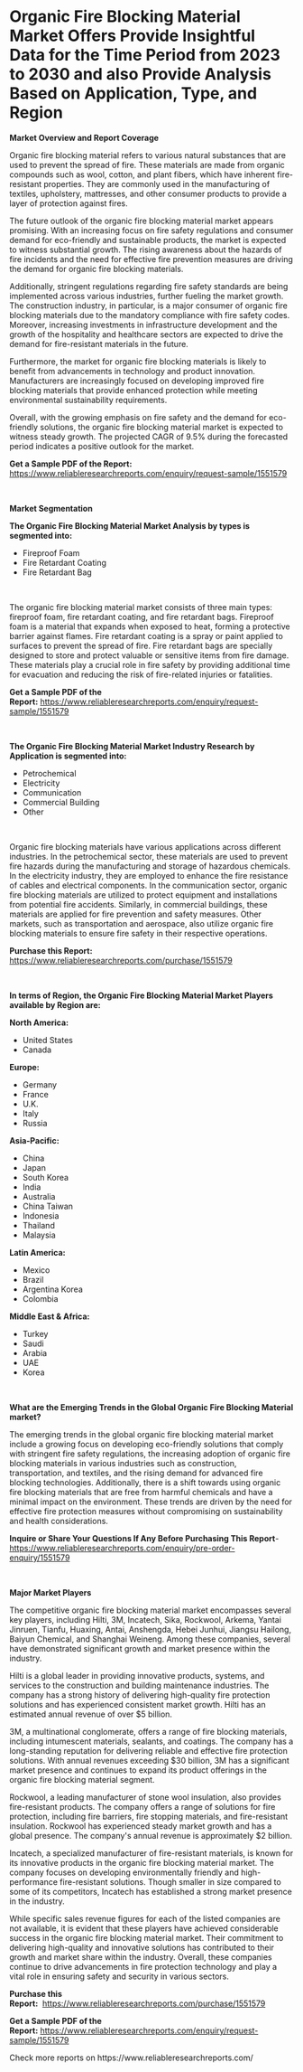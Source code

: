 <p><h1>Organic Fire Blocking Material Market Offers Provide Insightful Data for the Time Period from 2023 to 2030 and also Provide Analysis Based on Application, Type, and Region</h1></p><p><strong>Market Overview and Report Coverage</strong></p>
<p><p>Organic fire blocking material refers to various natural substances that are used to prevent the spread of fire. These materials are made from organic compounds such as wool, cotton, and plant fibers, which have inherent fire-resistant properties. They are commonly used in the manufacturing of textiles, upholstery, mattresses, and other consumer products to provide a layer of protection against fires.</p><p>The future outlook of the organic fire blocking material market appears promising. With an increasing focus on fire safety regulations and consumer demand for eco-friendly and sustainable products, the market is expected to witness substantial growth. The rising awareness about the hazards of fire incidents and the need for effective fire prevention measures are driving the demand for organic fire blocking materials.</p><p>Additionally, stringent regulations regarding fire safety standards are being implemented across various industries, further fueling the market growth. The construction industry, in particular, is a major consumer of organic fire blocking materials due to the mandatory compliance with fire safety codes. Moreover, increasing investments in infrastructure development and the growth of the hospitality and healthcare sectors are expected to drive the demand for fire-resistant materials in the future.</p><p>Furthermore, the market for organic fire blocking materials is likely to benefit from advancements in technology and product innovation. Manufacturers are increasingly focused on developing improved fire blocking materials that provide enhanced protection while meeting environmental sustainability requirements.</p><p>Overall, with the growing emphasis on fire safety and the demand for eco-friendly solutions, the organic fire blocking material market is expected to witness steady growth. The projected CAGR of 9.5% during the forecasted period indicates a positive outlook for the market.</p></p>
<p><strong>Get a Sample PDF of the Report:</strong> <a href="https://www.reliableresearchreports.com/enquiry/request-sample/1551579">https://www.reliableresearchreports.com/enquiry/request-sample/1551579</a></p>
<p>&nbsp;</p>
<p><strong>Market Segmentation</strong></p>
<p><strong>The Organic Fire Blocking Material Market Analysis by types is segmented into:</strong></p>
<p><ul><li>Fireproof Foam</li><li>Fire Retardant Coating</li><li>Fire Retardant Bag</li></ul></p>
<p>&nbsp;</p>
<p><p>The organic fire blocking material market consists of three main types: fireproof foam, fire retardant coating, and fire retardant bags. Fireproof foam is a material that expands when exposed to heat, forming a protective barrier against flames. Fire retardant coating is a spray or paint applied to surfaces to prevent the spread of fire. Fire retardant bags are specially designed to store and protect valuable or sensitive items from fire damage. These materials play a crucial role in fire safety by providing additional time for evacuation and reducing the risk of fire-related injuries or fatalities.</p></p>
<p><strong>Get a Sample PDF of the Report:</strong>&nbsp;<a href="https://www.reliableresearchreports.com/enquiry/request-sample/1551579">https://www.reliableresearchreports.com/enquiry/request-sample/1551579</a></p>
<p>&nbsp;</p>
<p><strong>The Organic Fire Blocking Material Market Industry Research by Application is segmented into:</strong></p>
<p><ul><li>Petrochemical</li><li>Electricity</li><li>Communication</li><li>Commercial Building</li><li>Other</li></ul></p>
<p>&nbsp;</p>
<p><p>Organic fire blocking materials have various applications across different industries. In the petrochemical sector, these materials are used to prevent fire hazards during the manufacturing and storage of hazardous chemicals. In the electricity industry, they are employed to enhance the fire resistance of cables and electrical components. In the communication sector, organic fire blocking materials are utilized to protect equipment and installations from potential fire accidents. Similarly, in commercial buildings, these materials are applied for fire prevention and safety measures. Other markets, such as transportation and aerospace, also utilize organic fire blocking materials to ensure fire safety in their respective operations.</p></p>
<p><strong>Purchase this Report:</strong>&nbsp; <a href="https://www.reliableresearchreports.com/purchase/1551579">https://www.reliableresearchreports.com/purchase/1551579</a></p>
<p>&nbsp;</p>
<p><strong>In terms of Region, the Organic Fire Blocking Material Market Players available by Region are:</strong></p>
<p>
    <p> <strong> North America: </strong>
        <ul>
            <li>United States</li>
            <li>Canada</li>
        </ul>
        </p> 
    <p> <strong> Europe: </strong>
        <ul>
            <li>Germany</li>
            <li>France</li>
            <li>U.K.</li>
            <li>Italy</li>
            <li>Russia</li>
        </ul>
        </p> 
    <p> <strong> Asia-Pacific: </strong>
        <ul>
            <li>China</li>
            <li>Japan</li>
            <li>South Korea</li>
            <li>India</li>
            <li>Australia</li>
            <li>China Taiwan</li>
            <li>Indonesia</li>
            <li>Thailand</li>
            <li>Malaysia</li>
        </ul>
        </p> 
    <p> <strong> Latin America: </strong>
        <ul>
            <li>Mexico</li>
            <li>Brazil</li>
            <li>Argentina Korea</li>
            <li>Colombia</li>
        </ul>
        </p> 
    <p> <strong> Middle East & Africa: </strong>
        <ul>
            <li>Turkey</li>
            <li>Saudi</li>
            <li>Arabia</li>
            <li>UAE</li>
            <li>Korea</li>
        </ul>
    </p>
    </p>
<p>&nbsp;</p>
<p><strong>What are the Emerging Trends in the Global Organic Fire Blocking Material market?</strong></p>
<p><p>The emerging trends in the global organic fire blocking material market include a growing focus on developing eco-friendly solutions that comply with stringent fire safety regulations, the increasing adoption of organic fire blocking materials in various industries such as construction, transportation, and textiles, and the rising demand for advanced fire blocking technologies. Additionally, there is a shift towards using organic fire blocking materials that are free from harmful chemicals and have a minimal impact on the environment. These trends are driven by the need for effective fire protection measures without compromising on sustainability and health considerations.</p></p>
<p><strong>Inquire or Share Your Questions If Any Before Purchasing This Report</strong>- <a href="https://www.reliableresearchreports.com/enquiry/pre-order-enquiry/1551579">https://www.reliableresearchreports.com/enquiry/pre-order-enquiry/1551579</a></p>
<p>&nbsp;</p>
<p><strong>Major Market Players</strong></p>
<p><p>The competitive organic fire blocking material market encompasses several key players, including Hilti, 3M, Incatech, Sika, Rockwool, Arkema, Yantai Jinruen, Tianfu, Huaxing, Antai, Anshengda, Hebei Junhui, Jiangsu Hailong, Baiyun Chemical, and Shanghai Weineng. Among these companies, several have demonstrated significant growth and market presence within the industry.</p><p>Hilti is a global leader in providing innovative products, systems, and services to the construction and building maintenance industries. The company has a strong history of delivering high-quality fire protection solutions and has experienced consistent market growth. Hilti has an estimated annual revenue of over $5 billion.</p><p>3M, a multinational conglomerate, offers a range of fire blocking materials, including intumescent materials, sealants, and coatings. The company has a long-standing reputation for delivering reliable and effective fire protection solutions. With annual revenues exceeding $30 billion, 3M has a significant market presence and continues to expand its product offerings in the organic fire blocking material segment.</p><p>Rockwool, a leading manufacturer of stone wool insulation, also provides fire-resistant products. The company offers a range of solutions for fire protection, including fire barriers, fire stopping materials, and fire-resistant insulation. Rockwool has experienced steady market growth and has a global presence. The company's annual revenue is approximately $2 billion.</p><p>Incatech, a specialized manufacturer of fire-resistant materials, is known for its innovative products in the organic fire blocking material market. The company focuses on developing environmentally friendly and high-performance fire-resistant solutions. Though smaller in size compared to some of its competitors, Incatech has established a strong market presence in the industry.</p><p>While specific sales revenue figures for each of the listed companies are not available, it is evident that these players have achieved considerable success in the organic fire blocking material market. Their commitment to delivering high-quality and innovative solutions has contributed to their growth and market share within the industry. Overall, these companies continue to drive advancements in fire protection technology and play a vital role in ensuring safety and security in various sectors.</p></p>
<p><strong>Purchase this Report:</strong>&nbsp;&nbsp;<a href="https://www.reliableresearchreports.com/purchase/1551579">https://www.reliableresearchreports.com/purchase/1551579</a></p>
<p></p>
<p><strong>Get a Sample PDF of the Report:</strong>&nbsp;<a href="https://www.reliableresearchreports.com/enquiry/request-sample/1551579">https://www.reliableresearchreports.com/enquiry/request-sample/1551579</a></p>
<p>Check more reports on https://www.reliableresearchreports.com/</p>